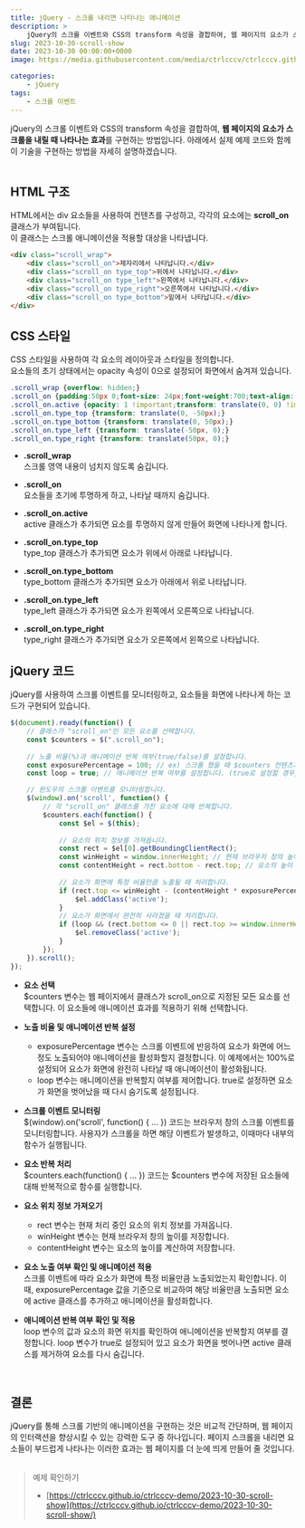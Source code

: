 ```yaml
---
title: jQuery - 스크롤 내리면 나타나는 애니메이션
description: >  
    jQuery의 스크롤 이벤트와 CSS의 transform 속성을 결합하여, 웹 페이지의 요소가 스크롤을 내릴 때 나타나는 효과를 구현하는 방법입니다.
slug: 2023-10-30-scroll-show
date: 2023-10-30 00:00:00+0000
image: https://media.githubusercontent.com/media/ctrlcccv/ctrlcccv.github.io/master/assets/img/post/2023-10-30-scroll-show.webp

categories:
    - jQuery
tags:
    - 스크롤 이벤트
---
```

jQuery의 스크롤 이벤트와 CSS의 transform 속성을 결합하여, **웹 페이지의 요소가 스크롤을 내릴 때 나타나는 효과**를 구현하는 방법입니다.
아래에서 실제 예제 코드와 함께 이 기술을 구현하는 방법을 자세히 설명하겠습니다.  
<br>

## HTML 구조
HTML에서는 div 요소들을 사용하여 컨텐츠를 구성하고, 각각의 요소에는 **scroll_on** 클래스가 부여됩니다.   
이 클래스는 스크롤 애니메이션을 적용할 대상을 나타냅니다.
```html
<div class="scroll_wrap">
    <div class="scroll_on">제자리에서 나타납니다.</div>
    <div class="scroll_on type_top">위에서 나타납니다.</div>
    <div class="scroll_on type_left">왼쪽에서 나타납니다.</div>
    <div class="scroll_on type_right">오른쪽에서 나타납니다.</div>
    <div class="scroll_on type_bottom">밑에서 나타납니다.</div>
</div>
```

## CSS 스타일
CSS 스타일을 사용하여 각 요소의 레이아웃과 스타일을 정의합니다.   
요소들의 초기 상태에서는 opacity 속성이 0으로 설정되어 화면에서 숨겨져 있습니다.
```css
.scroll_wrap {overflow: hidden;}
.scroll_on {padding:50px 0;font-size: 24px;font-weight:700;text-align: center;opacity: 0;transition: all 1s;}
.scroll_on.active {opacity: 1 !important;transform: translate(0, 0) !important;}
.scroll_on.type_top {transform: translate(0, -50px);}
.scroll_on.type_bottom {transform: translate(0, 50px);}
.scroll_on.type_left {transform: translate(-50px, 0);}
.scroll_on.type_right {transform: translate(50px, 0);}
```
* **.scroll_wrap**  
스크롤 영역 내용이 넘치지 않도록 숨깁니다.

* **.scroll_on**  
요소들을 초기에 투명하게 하고, 나타날 때까지 숨깁니다.

* **.scroll_on.active**  
active 클래스가 추가되면 요소를 투명하지 않게 만들어 화면에 나타나게 합니다.

* **.scroll_on.type_top**  
type_top 클래스가 추가되면 요소가 위에서 아래로 나타납니다.

* **.scroll_on.type_bottom**   
type_bottom 클래스가 추가되면 요소가 아래에서 위로 나타납니다.

* **.scroll_on.type_left**  
type_left 클래스가 추가되면 요소가 왼쪽에서 오른쪽으로 나타납니다.

* **.scroll_on.type_right**  
type_right 클래스가 추가되면 요소가 오른쪽에서 왼쪽으로 나타납니다.  

<script async src="https://pagead2.googlesyndication.com/pagead/js/adsbygoogle.js?client=ca-pub-8535540836842352" crossorigin="anonymous"></script>
<ins class="adsbygoogle"
     style="display:block; text-align:center;"
     data-ad-layout="in-article"
     data-ad-format="fluid"
     data-ad-client="ca-pub-8535540836842352"
     data-ad-slot="2974559225"></ins>
<script>
     (adsbygoogle = window.adsbygoogle || []).push({});
</script>

## jQuery 코드
jQuery를 사용하여 스크롤 이벤트를 모니터링하고, 요소들을 화면에 나타나게 하는 코드가 구현되어 있습니다. 
```js
$(document).ready(function() {
    // 클래스가 "scroll_on"인 모든 요소를 선택합니다.
    const $counters = $(".scroll_on");
    
    // 노출 비율(%)과 애니메이션 반복 여부(true/false)를 설정합니다.
    const exposurePercentage = 100; // ex) 스크롤 했을 때 $counters 컨텐츠가 화면에 100% 노출되면 숫자가 올라갑니다.
    const loop = true; // 애니메이션 반복 여부를 설정합니다. (true로 설정할 경우, 요소가 화면에서 사라질 때 다시 숨겨집니다.)

    // 윈도우의 스크롤 이벤트를 모니터링합니다.
    $(window).on('scroll', function() {
        // 각 "scroll_on" 클래스를 가진 요소에 대해 반복합니다.
        $counters.each(function() {
            const $el = $(this);
    
            // 요소의 위치 정보를 가져옵니다.
            const rect = $el[0].getBoundingClientRect();
            const winHeight = window.innerHeight; // 현재 브라우저 창의 높이
            const contentHeight = rect.bottom - rect.top; // 요소의 높이
            
            // 요소가 화면에 특정 비율만큼 노출될 때 처리합니다.
            if (rect.top <= winHeight - (contentHeight * exposurePercentage / 100) && rect.bottom >= (contentHeight * exposurePercentage / 100)) {
                $el.addClass('active');
            }
            // 요소가 화면에서 완전히 사라졌을 때 처리합니다.
            if (loop && (rect.bottom <= 0 || rect.top >= window.innerHeight)) {
                $el.removeClass('active');
            }
        });
    }).scroll();
});
```

* **요소 선택**   
$counters 변수는 웹 페이지에서 클래스가 scroll_on으로 지정된 모든 요소를 선택합니다. 이 요소들에 애니메이션 효과를 적용하기 위해 선택합니다.  

* **노출 비율 및 애니메이션 반복 설정**   
  * exposurePercentage 변수는 스크롤 이벤트에 반응하여 요소가 화면에 어느 정도 노출되어야 애니메이션을 활성화할지 결정합니다. 이 예제에서는 100%로 설정되어 요소가 화면에 완전히 나타날 때 애니메이션이 활성화됩니다.
  * loop 변수는 애니메이션을 반복할지 여부를 제어합니다. true로 설정하면 요소가 화면을 벗어났을 때 다시 숨기도록 설정됩니다.

* **스크롤 이벤트 모니터링**  
$(window).on('scroll', function() { ... }) 코드는 브라우저 창의 스크롤 이벤트를 모니터링합니다. 사용자가 스크롤을 하면 해당 이벤트가 발생하고, 이때마다 내부의 함수가 실행됩니다.

* **요소 반복 처리**  
$counters.each(function() { ... }) 코드는 $counters 변수에 저장된 요소들에 대해 반복적으로 함수를 실행합니다.

* **요소 위치 정보 가져오기**  
  * rect 변수는 현재 처리 중인 요소의 위치 정보를 가져옵니다.
  * winHeight 변수는 현재 브라우저 창의 높이를 저장합니다.
  * contentHeight 변수는 요소의 높이를 계산하여 저장합니다.
  
* **요소 노출 여부 확인 및 애니메이션 적용**  
스크롤 이벤트에 따라 요소가 화면에 특정 비율만큼 노출되었는지 확인합니다. 이때, exposurePercentage 값을 기준으로 비교하여 해당 비율만큼 노출되면 요소에 active 클래스를 추가하고 애니메이션을 활성화합니다.

* **애니메이션 반복 여부 확인 및 적용**  
loop 변수의 값과 요소의 화면 위치를 확인하여 애니메이션을 반복할지 여부를 결정합니다. loop 변수가 true로 설정되어 있고 요소가 화면을 벗어나면 active 클래스를 제거하여 요소를 다시 숨깁니다.  
<br>

## 결론
jQuery를 통해 스크롤 기반의 애니메이션을 구현하는 것은 비교적 간단하며, 웹 페이지의 인터랙션을 향상시킬 수 있는 강력한 도구 중 하나입니다. 
페이지 스크롤을 내리면 요소들이 부드럽게 나타나는 이러한 효과는 웹 페이지를 더 눈에 띄게 만들어 줄 것입니다.  
<br>

> 예제 확인하기 
> * [https://ctrlcccv.github.io/ctrlcccv-demo/2023-10-30-scroll-show](https://ctrlcccv.github.io/ctrlcccv-demo/2023-10-30-scroll-show/)  
